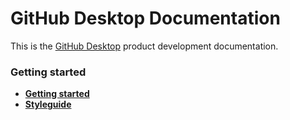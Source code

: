 # GitHub Desktop Documentation

This is the [GitHub Desktop](https://github.com/desktop/desktop) product development documentation.

### Getting started

 - **[Getting started](getting-started.md)**
 - **[Styleguide](styleguide.md)**
